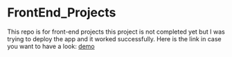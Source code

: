 # FrontEnd_Projects
This repo is for front-end projects
this project is not completed yet but I was trying to deploy the app and it worked successfully.
Here is the link in case you want to have a look: [demo](https://youssehf.github.io/result)
